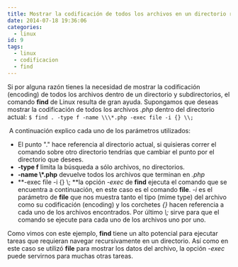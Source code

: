 ```yaml
---
title: Mostrar la codificación de todos los archivos en un directorio recursivamente
date: 2014-07-18 19:36:06
categories:
  - linux
id: 9
tags:
  - linux
  - codificacion
  - find
---
```


Si por alguna razón tienes la necesidad de mostrar la codificación (encoding) de todos los archivos dentro de un directorio y subdirectorios, el comando **find** de Linux resulta de gran ayuda. Supongamos que deseas mostrar la codificación de todos los archivos _.php_ dentro del directorio actual: `$ find . -type f -name \\\*.php -exec file -i {} \\;`

 A continuación explico cada uno de los parámetros utilizados:
<!-- more -->

*   El punto "." hace referencia al directorio actual, si quisieras correr el comando sobre otro directorio tendrías que cambiar el punto por el directorio que desees.
*   **\-type f** limita la búsqueda a sólo archivos, no directorios.
*   **\-name \\\*.php** devuelve todos los archivos que terminan en _.php_
*   **\-exec file -i {} \\; **la opción _\-exec_ de **find** ejecuta el comando que se encuentra a continuación, en este caso es el comando **file**. _\-i_ es el parámetro de **file** que nos muestra tanto el tipo (mime type) del archivo como su codificación (encoding) y los corchetes _{}_ hacen referencia a cada uno de los archivos encontrados. Por último _\\;_ sirve para que el comando se ejecute para cada uno de los archivos uno por uno.

Como vimos con este ejemplo, **find** tiene un alto potencial para ejecutar tareas que requieran navegar recursivamente en un directorio. Así como en este caso se utilizó **file** para mostrar los datos del archivo, la opción _\-exec_ puede servirnos para muchas otras tareas.